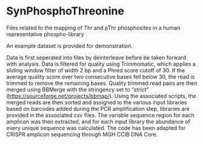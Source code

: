 # SynPhosphoThreonine
Files related to the mapping of Thr and pThr phosphosites in a human representative phospho-library

An example dataset is provided for demonstration. 

Data is first seperated into files by deinterleave before be taken forward with analysis. Data is filtered for quality using Trimmomatic, which applies a sliding window filter of width 2 bp and a Phred score cutoff of 30. If the average quality score over two consecutive bases fell below 30, the read is trimmed to remove the remaining bases. Quality trimmed read pairs are then merged using BBMerge with the stringency set to “strict” (https://sourceforge.net/projects/bbmap/). Using the associated scripts, the merged reads are then sorted and assigned to the various input libraries based on barcodes added during the PCR amplification step, libraries are provided in the associated csv files. The variable sequence region for each amplicon was then extracted, and for each input library the abundance of every unique sequence was calculated. The code has been adapted for CRISPR amplicon sequencing through MGH CCIB DNA Core.
